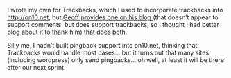 I wrote my own for Trackbacks, which I used to incorporate trackbacks into <a href="http://on10.net" target="_blank" class="broken_link">http://on10.net</a>, but <a href="http://www.opinionatedgeek.com/Blog/blogentry=000037/Blog.aspx" target="_blank">Geoff provides one on his blog </a>(that doesn&#8217;t appear to support comments, but does support trackbacks, so I thought I had better blog about it to thank him) that does both.

Silly me, I hadn&#8217;t built pingback support into on10.net, thinking that Trackbacks would handle most cases&#8230; but it turns out that many sites (including wordpress) only send pingbacks&#8230; oh well, at least it will be there after our next sprint.